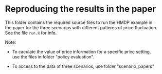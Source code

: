 # Reproducing the results in the paper

This folder contains the required source files to run the HMDP example in the paper for the three scenarios with different patterns of price fluctuation. See the file `run.R` for info. 

Note: 
- To caculate the value of price information for a specific price setting, use the files in folder "policy evaluation". 

- To access to the data of three scenarios, use folder "scenario_papers"

